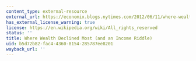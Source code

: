 ```yaml
---
content_type: external-resource
external_url: https://economix.blogs.nytimes.com/2012/06/11/where-wealth-declined-most-and-an-income-riddle/?emc=eta1
has_external_license_warning: true
license: https://en.wikipedia.org/wiki/All_rights_reserved
status: ''
title: Where Wealth Declined Most (and an Income Riddle)
uid: b5d72b82-fac4-4360-8154-285787ee8201
wayback_url: ''
---
```

